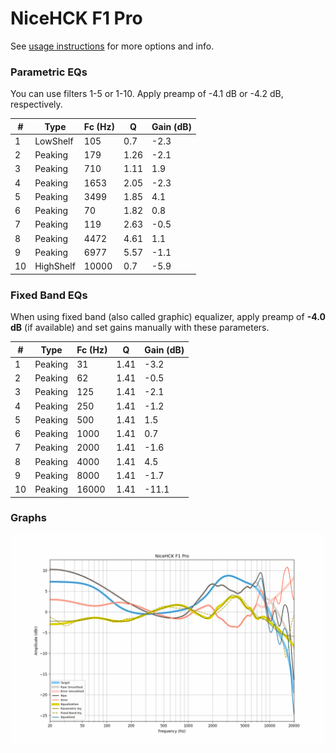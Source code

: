 # NiceHCK F1 Pro
See [usage instructions](https://github.com/jaakkopasanen/AutoEq#usage) for more options and info.

### Parametric EQs
You can use filters 1-5 or 1-10. Apply preamp of -4.1 dB or -4.2 dB, respectively.

|   # | Type      |   Fc (Hz) |    Q |   Gain (dB) |
|-----|-----------|-----------|------|-------------|
|   1 | LowShelf  |       105 | 0.7  |        -2.3 |
|   2 | Peaking   |       179 | 1.26 |        -2.1 |
|   3 | Peaking   |       710 | 1.11 |         1.9 |
|   4 | Peaking   |      1653 | 2.05 |        -2.3 |
|   5 | Peaking   |      3499 | 1.85 |         4.1 |
|   6 | Peaking   |        70 | 1.82 |         0.8 |
|   7 | Peaking   |       119 | 2.63 |        -0.5 |
|   8 | Peaking   |      4472 | 4.61 |         1.1 |
|   9 | Peaking   |      6977 | 5.57 |        -1.1 |
|  10 | HighShelf |     10000 | 0.7  |        -5.9 |

### Fixed Band EQs
When using fixed band (also called graphic) equalizer, apply preamp of **-4.0 dB** (if available) and set gains manually with these parameters.

|   # | Type    |   Fc (Hz) |    Q |   Gain (dB) |
|-----|---------|-----------|------|-------------|
|   1 | Peaking |        31 | 1.41 |        -3.2 |
|   2 | Peaking |        62 | 1.41 |        -0.5 |
|   3 | Peaking |       125 | 1.41 |        -2.1 |
|   4 | Peaking |       250 | 1.41 |        -1.2 |
|   5 | Peaking |       500 | 1.41 |         1.5 |
|   6 | Peaking |      1000 | 1.41 |         0.7 |
|   7 | Peaking |      2000 | 1.41 |        -1.6 |
|   8 | Peaking |      4000 | 1.41 |         4.5 |
|   9 | Peaking |      8000 | 1.41 |        -1.7 |
|  10 | Peaking |     16000 | 1.41 |       -11.1 |

### Graphs
![](./NiceHCK%20F1%20Pro.png)
